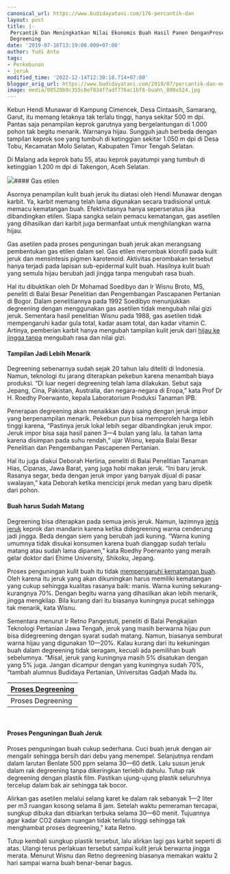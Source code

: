 ```yaml
---
canonical_url: https://www.budidayatani.com/176-percantik-dan
layout: post
title: |-
 Percantik Dan Meningkatkan Nilai Ekonomis Buah Hasil Panen DenganProses
 Degreening
date: '2019-07-16T13:19:00.000+07:00'
author: Yudi Anto
tags:
- Perkebunan
- jeruk
modified_time: '2022-12-14T12:30:18.714+07:00'
blogger_orig_url: https://www.budidayatani.com/2019/07/percantik-dan-meningkatkan-nilai.html
image: media/00520b9c355c8ef834f7adf776ac1bf8-buah\_800x524.jpg
---
```

Kebun Hendi Munawar di Kampung Cimencek, Desa Cintaasih, Samarang, Garut, itu memang letaknya tak terlalu tinggi, hanya sekitar 500 m dpi. Pantas saja penampilan keprok garutnya yang bergelantungan di 1.000 pohon tak begitu menarik. Warnanya hijau. Sungguh jauh berbeda dengan tampilan keprok soe yang tumbuh di ketinggian sekitar 1.050 m dpi di Desa Tobu, Kecamatan Molo Selatan, Kabupaten Timor Tengah Selatan.

Di Malang ada keprok batu 55, atau keprok payatumpi yang tumbuh di ketinggian 1.200 m dpi di Takengon, Aceh Selatan.

[![](https://i0.wp.com/1.bp.blogspot.com/-j0jkR6zvM3U/XS1r0nGgPvI/AAAAAAAAC9E/P02yRIujCVsvZePBEdQeSzWGTtk9R0oSACLcBGAs/s400/buah_800x524.jpg?resize=400%2C261&ssl=1)](https://i2.wp.com/1.bp.blogspot.com/-j0jkR6zvM3U/XS1r0nGgPvI/AAAAAAAAC9E/P02yRIujCVsvZePBEdQeSzWGTtk9R0oSACLcBGAs/s1600/buah_800x524.jpg?ssl=1)#### Gas etilen

Asornya penampilan kulit buah jeruk itu diatasi oleh Hendi Munawar dengan karbit. Ya, karbit memang telah lama digunakan secara tradisional untuk memacu kematangan buah. Efektivitasnya hanya seperseratus jika dibandingkan etilen. Siapa sangka selain pemacu kematangan, gas asetilen yang dihasilkan dari karbit juga bermanfaat untuk menghilangkan warna hijau.

Gas asetilen pada proses penguningan buah jeruk akan merangsang pembentukan gas etilen dalam sel. Gas etilen merombak klorofil pada kulit jeruk dan mensintesis pigmen karotenoid. Aktivitas perombakan tersebut hanya terjadi pada lapisan sub-epidermal kulit buah. Hasilnya kulit buah yang semula hijau berubah jadi jingga tanpa mengubah rasa buah.

Hal itu dibuktikan oleh Dr Mohamad Soedibyo dan Ir Wisnu Broto, MS, peneliti di Balai Besar Penelitian dan Pengembangan Pascapanen Pertanian di Bogor. Dalam penelitiannya pada 1992 Soedibyo menunjukkan degreening dengan menggunakan gas asetilen tidak mengubah nilai gizi jeruk. Sementara hasil penelitian Wisnu pada 1988, gas asetilen tidak mempengaruhi kadar gula total, kadar asam total, dan kadar vitamin C. Artinya, pemberian karbit hanya mengubah tampilan kulit jeruk dari [hijau ke jingga tanpa](https://www.budidayatani.com/2019/06/konsep-perumahan-asri-nan-hijau-tanpa.html) mengubah rasa dan nilai gizi.

#### Tampilan Jadi Lebih Menarik

Degreening sebenarnya sudah sejak 20 tahun lalu diteliti di Indonesia. Namun, teknologi itu jarang diterapkan pekebun karena menambah biaya produksi. “Di luar negeri degreening telah lama dilakukan. Sebut saja Jepang, Cina, Pakistan, Australia, dan negara-negara di Eropa,” kata Prof Dr H. Roedhy Poerwanto, kepala Laboratorium Produksi Tanaman IPB.

Penerapan degreening akan menaikkan daya saing dengan jeruk impor yang berpenampilan menarik. Pekebun pun bisa memperoleh harga lebih tinggi karena, “Pastinya jeruk lokal lebih segar dibandingkan jeruk impor. Jeruk impor bisa saja hasil panen 3—4 bulan yang lalu. Ia tahan lama karena disimpan pada suhu rendah,” ujar Wisnu, kepala Balai Besar Penelitian dan Pengembangan Pascapenen Pertanian.

Hal itu juga diakui Deborah Herlina, peneliti di Balai Penelitian Tanaman Hias, Cipanas, Jawa Barat, yang juga hobi makan jeruk. “Ini baru jeruk. Rasanya segar, beda dengan jeruk impor yang banyak dijual di pasar swalayan,” kata Deborah ketika mencicipi jeruk medan yang baru dipetik dari pohon.

#### Buah harus Sudah Matang

Degreening bisa diterapkan pada semua jenis jeruk. Namun, lazimnya [jenis jeruk](https://www.budidayatani.com/search/label/jeruk) keprok dan mandarin karena ketika didegreening warna cenderung jadi jingga. Beda dengan siem yang berubah jadi kuning. “Warna kuning umumnya tidak disukai konsumen karena buah dianggap sudah terlalu matang atau sudah lama dipanen,” kata Roedhy Poerwanto yang meraih gelar doktor dari Ehime University, Shikoku, Jepang.

Proses penguningan kulit buah itu tidak [mempengaruhi kematangan buah](http://balitjestro.litbang.pertanian.go.id/degreening-buah-jeruk-keprok/). Oleh karena itu jeruk yang akan dikuningkan harus memiliki kematangan yang cukup sehingga kualitas rasanya baik: manis. Warna kuning sekurang-kurangnya 70%. Dengan begitu warna yang dihasilkan akan lebih menarik, jingga mengkilap. Bila kurang dari itu biasanya kuningnya pucat sehingga tak menarik, kata Wisnu.

Sementara menurut Ir Retno Pangestuti, peneliti di Balai Pengkajian Teknologi Pertanian Jawa Tengah, jeruk yang masih berwarna hijau pun bisa didegreening dengan syarat sudah matang. Namun, biasanya semburat warna hijau yang digunakan 10—20%. Kalau kurang dari itu kekuningan buah dalam degreening tidak seragam, kecuali ada pemilihan buah sebelumnya. “Misal, jeruk yang kuningnya masih 5% disatukan dengan yang 5% juga. Jangan dicampur dengan yang kuningnya sudah 70%, “tambah alumnus Budidaya Pertanian, Universitas Gadjah Mada itu.



| [Proses Degreening](https://i0.wp.com/1.bp.blogspot.com/-L7LDYUbHvM0/XS1r5dfvgRI/AAAAAAAAC9I/HWTJJOr_d2gQsNkoCgRzuo45htVp_J0BQCLcBGAs/s1600/degreening_730x600.jpg?ssl=1) |
| --- |
| Proses Degreening |

 

#### Proses Penguningan Buah Jeruk

Proses penguningan buah cukup sederhana. Cuci buah jeruk dengan air mengalir sehingga bersih dari debu yang menempel. Selanjutnya rendam dalam larutan Benlate 500 ppm selama 30—60 detik. Lalu susun jeruk dalam rak degreening tanpa dikeringkan terlebih dahulu. Tutup rak degreening dengan plastik film. Pastikan ujung-ujung plastik seluruhnya tercelup dalam bak air sehingga tak bocor.

Alirkan gas asetilen melalui selang karet ke dalam rak sebanyak 1—2 liter per m3 ruangan kosong selama 8 jam. Setelah waktu pemeraman tercapai, sungkup dibuka dan dibiarkan terbuka selama 30—60 menit. Tujuannya agar kadar CO2 dalam ruangan tidak terlalu tinggi sehingga tak menghambat proses degreening,” kata Retno.

Tutup kembali sungkup plastik tersebut, lalu alirkan lagi gas karbit seperti di atas. Ulangi terus perlakuan tersebut sampai kulit jeruk berwarna jingga merata. Menurut Wisnu dan Retno degreening biasanya memakan waktu 2 hari sampai warna buah benar-benar bagus.

